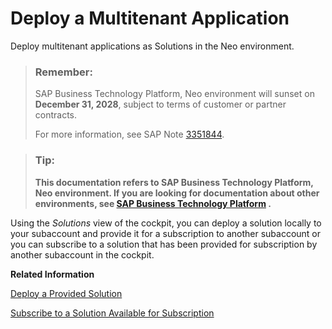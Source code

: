 <!-- loiob1f8c59fc23d4a4781cf338310d45faf -->

# Deploy a Multitenant Application

Deploy multitenant applications as Solutions in the Neo environment.

> ### Remember:  
> SAP Business Technology Platform, Neo environment will sunset on **December 31, 2028**, subject to terms of customer or partner contracts.
> 
> For more information, see SAP Note [3351844](https://me.sap.com/notes/3351844).

> ### Tip:  
> **This documentation refers to SAP Business Technology Platform, Neo environment. If you are looking for documentation about other environments, see [SAP Business Technology Platform](https://help.sap.com/docs/btp/sap-business-technology-platform/sap-business-technology-platform?version=Cloud) .**

Using the *Solutions* view of the cockpit, you can deploy a solution locally to your subaccount and provide it for a subscription to another subaccount or you can subscribe to a solution that has been provided for subscription by another subaccount in the cockpit.

**Related Information**  


[Deploy a Provided Solution](deploy-a-provided-solution-8f48815.md "You can deploy a solution locally to your subaccount and provide it for a subscription to another subaccount.")

[Subscribe to a Solution Available for Subscription](subscribe-to-a-solution-available-for-subscription-bd7602e.md "You can subscribe to a solution that has been provided for subscription by another subaccount in the cockpit.")

